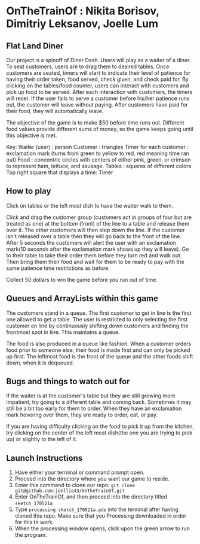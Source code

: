 # OnTheTrainOf : Nikita Borisov, Dimitriy Leksanov, Joelle Lum
## Flat Land Diner

Our project is a spinoff of Diner Dash. Users will play as a waiter of a diner. To seat customers, users are to drag them to desired tables. Once customers are seated, timers will start to indicate their level of patience for having their order taken, food served, check given, and check paid for. By clicking on the tables/food counter, users can interact with customers and pick up food to be served. After each interaction with customers, the timers will reset. If the user fails to serve a customer before his/her patience runs out, the customer will leave without paying.  After customers have paid for their food, they will automatically leave.

The objective of the game is to make $50 before time runs out. Different food values provide different sums of money, so the game keeps going until this objective is met.

Key:
Waiter (user) : person
Customer : triangles
Timer for each customer : exclamation mark (turns from green to yellow to red, red meaning time ran out)
Food : concentric circles with centers of either pink, green, or crimson to represent ham, lettuce, and sausage.
Tables : squares of different colors
Top right square that displays a time: Timer

## How to play

Click on tables or the left most dish to have the waiter walk to them. 

Click and drag the customer group (customers act in groups of four but are treated as one) at the bottom (front) of the line to a table and release them over it. The other customers will then step down the line. If the customer isn't released over a table then they will go back to the front of the line. After 5 seconds the customers will alert the user with an exclamation mark(10 seconds after the exclamation mark shows up they will leave). Go to their table to take their order them before they turn red and walk out. Then bring them their food and wait for them to be ready to pay with the same patience time restrictions as before.

Collect 50 dollars to win the game before you run out of time.

## Queues and ArrayLists within this game

The customers stand in a queue. The first customer to get in line is the first one allowed to get a table. The user is restricted to only selecting the first customer on line by continuously shifting down customers and finding the frontmost spot in line. This maintains a queue. 

The food is also produced in a queue like fashion. When a customer orders food prior to someone else, their food is made first and can only be picked up first. The leftmost food is the front of the queue and the other foods shift down, when it is dequeued.

## Bugs and things to watch out for
If the waiter is at the customer's table but they are still growing more impatient, try going to a different table and coming back. Sometimes it may still be a bit too early for them to order. When they have an exclamation mark hovering over them, they are ready to order, eat, or pay.

If you are having difficulty clicking on the food to pick it up from the kitchen, try clicking on the center of the left most dish(the one you are trying to pick up) or slightly to the left of it.

## Launch Instructions
1. Have either your terminal or command prompt open.
2. Proceed into the directory where you want our game to reside.
3. Enter this command to clone our repo: 
`git clone git@github.com:joellie43/OnTheTrainOf.git`
4. Enter OnTheTrainOf, and then proceed into the directory titled `sketch_170521a`
5. Type `processing sketch_170521a.pde` into the terminal after having cloned this repo. Make sure that you Processing downloaded in order for this to work.
6. When the processing window opens, click upon the green arrow to run the program.

